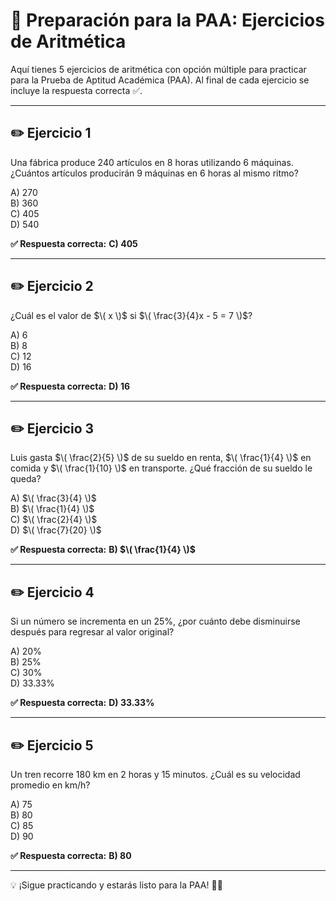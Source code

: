 # 🧠 Preparación para la PAA: Ejercicios de Aritmética

Aquí tienes 5 ejercicios de aritmética con opción múltiple para practicar para la Prueba de Aptitud Académica (PAA). Al final de cada ejercicio se incluye la respuesta correcta ✅.

---

## ✏️ Ejercicio 1
Una fábrica produce 240 artículos en 8 horas utilizando 6 máquinas. ¿Cuántos artículos producirán 9 máquinas en 6 horas al mismo ritmo?

A) 270  
B) 360  
C) 405  
D) 540  

**✅ Respuesta correcta:** **C) 405**

---

## ✏️ Ejercicio 2
¿Cuál es el valor de $\( x \)$ si $\( \frac{3}{4}x - 5 = 7 \)$?

A) 6  
B) 8  
C) 12  
D) 16  

**✅ Respuesta correcta:** **D) 16**

---

## ✏️ Ejercicio 3
Luis gasta $\( \frac{2}{5} \)$ de su sueldo en renta, $\( \frac{1}{4} \)$ en comida y $\( \frac{1}{10} \)$ en transporte. ¿Qué fracción de su sueldo le queda?

A) $\( \frac{3}{4} \)$  
B) $\( \frac{1}{4} \)$  
C) $\( \frac{2}{4} \)$  
D) $\( \frac{7}{20} \)$  

**✅ Respuesta correcta:** **B) $\( \frac{1}{4} \)$**

---

## ✏️ Ejercicio 4
Si un número se incrementa en un 25%, ¿por cuánto debe disminuirse después para regresar al valor original?

A) 20%  
B) 25%  
C) 30%  
D) 33.33%  

**✅ Respuesta correcta:** **D) 33.33%**

---

## ✏️ Ejercicio 5
Un tren recorre 180 km en 2 horas y 15 minutos. ¿Cuál es su velocidad promedio en km/h?

A) 75  
B) 80  
C) 85  
D) 90  

**✅ Respuesta correcta:** **B) 80**

---

💡 ¡Sigue practicando y estarás listo para la PAA! 💪📘
